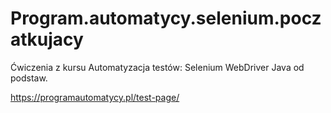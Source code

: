 # Program.automatycy.selenium.poczatkujacy
Ćwiczenia z kursu Automatyzacja testów: Selenium WebDriver Java od podstaw.

https://programautomatycy.pl/test-page/
